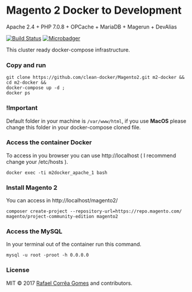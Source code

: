 # Magento 2 Docker to Development

Apache 2.4 + PHP 7.0.8 + OPCache + MariaDB + Magerun + DevAlias

[![Build Status](https://travis-ci.org/clean-docker/Magento2.svg?branch=master)](https://travis-ci.org/clean-docker/Magento2)
[![Microbadger](https://images.microbadger.com/badges/image/rafaelcgstz/magento2.svg)](https://microbadger.com/images/rafaelcgstz/magento2 "Get your own image badge on microbadger.com")

This cluster ready docker-compose infrastructure.

### Copy and run

```
git clone https://github.com/clean-docker/Magento2.git m2-docker &&
cd m2-docker &&
docker-compose up -d ;
docker ps
```

### !Important

Default folder in your machine is `/var/www/html`, if you use **MacOS** please change this folder in your docker-compose cloned file.

### Access the container Docker

To access in you browser you can use http://localhost ( I recommend change your /etc/hosts ).

```
docker exec -ti m2docker_apache_1 bash
```

### Install Magento 2

You can access in http://localhost/magento2/

```
composer create-project --repository-url=https://repo.magento.com/ magento/project-community-edition magento2
```

### Access the MySQL

In your terminal out of the container run this command.

```
mysql -u root -proot -h 0.0.0.0
```

### License

MIT © 2017 [Rafael Corrêa Gomes](https://github.com/rafaelstz/) and contributors.
